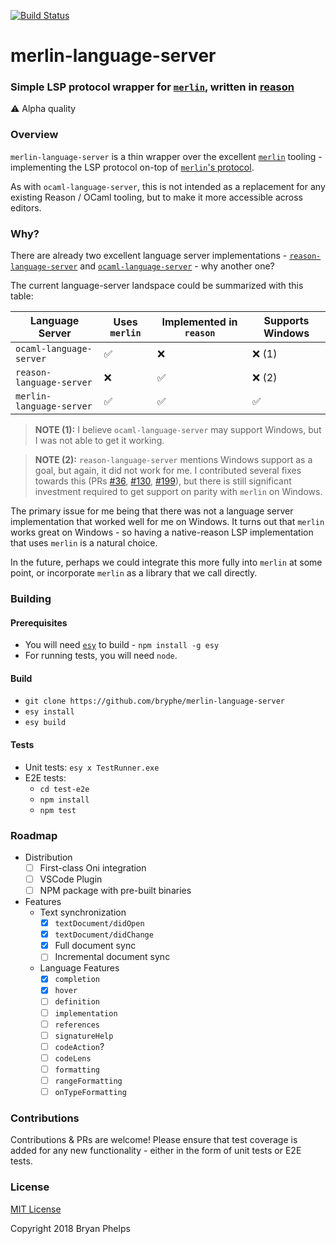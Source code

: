 [![Build Status](https://bryphe.visualstudio.com/merlin-language-server/_apis/build/status/bryphe.merlin-language-server?branchName=master)](https://bryphe.visualstudio.com/merlin-language-server/_build/latest?definitionId=16?branchName=master)

# merlin-language-server
### Simple LSP protocol wrapper for [`merlin`](https://github.com/ocaml/merlin), written in [reason](https://reasonml.github.io/)

:warning: Alpha quality

### Overview

`merlin-language-server` is a thin wrapper over the excellent [`merlin`](https://github.com/ocaml/merlin) tooling - implementing the LSP protocol on-top of [`merlin`'s protocol](https://github.com/ocaml/merlin/blob/master/doc/dev/PROTOCOL.md). 

As with `ocaml-language-server`, this is not intended as a replacement for any existing Reason / OCaml tooling, but to make it more accessible across editors.

### Why?

There are already two excellent language server implementations - [`reason-language-server`](https://github.com/jaredly/reason-language-server) and [`ocaml-language-server`](https://github.com/freebroccolo/ocaml-language-server) - why another one?

The current language-server landspace could be summarized with this table:

| __Language Server__ | Uses `merlin` | Implemented in `reason` | Supports Windows |
| --- | --- | --- | --- |
| `ocaml-language-server` | :white_check_mark: | :x: | :x: (1) |
| `reason-language-server` | :x: | :white_check_mark: | :x: (2) |
| `merlin-language-server` | :white_check_mark: | :white_check_mark: | :white_check_mark: |

> __NOTE (1):__ I believe `ocaml-language-server` may support Windows, but I was not able to get it working.

> __NOTE (2):__ `reason-language-server` mentions Windows support as a goal, but again, it did not work for me. I contributed several fixes towards this (PRs [#36](https://github.com/jaredly/reason-language-server/pull/36), [#130](https://github.com/jaredly/reason-language-server/pull/130), [#199](https://github.com/jaredly/reason-language-server/pull/199)), but there is still significant investment required to get support on parity with `merlin` on Windows.

The primary issue for me being that there was not a language server implementation that worked well for me on Windows. It turns out that `merlin` works great on Windows - so having a native-reason LSP implementation that uses `merlin` is a natural choice. 

In the future, perhaps we could integrate this more fully into `merlin` at some point, or incorporate `merlin` as a library that we call directly.

### Building

#### Prerequisites

- You will need [`esy`](https://esy.sh) to build - `npm install -g esy`
- For running tests, you will need `node`.

#### Build

- `git clone https://github.com/bryphe/merlin-language-server`
- `esy install`
- `esy build`

#### Tests
- Unit tests: `esy x TestRunner.exe`
- E2E tests: 
    - `cd test-e2e`
    - `npm install`
    - `npm test`

### Roadmap

- Distribution
    - [ ] First-class Oni integration
    - [ ] VSCode Plugin
    - [ ] NPM package with pre-built binaries
- Features
    - Text synchronization
        - [x] `textDocument/didOpen`
        - [x] `textDocument/didChange`
        - [x] Full document sync
        - [ ] Incremental document sync
    - Language Features
        - [x] `completion`
        - [x] `hover`
        - [ ] `definition`
        - [ ] `implementation`
        - [ ] `references`
        - [ ] `signatureHelp`
        - [ ] `codeAction`?
        - [ ] `codeLens`
        - [ ] `formatting`
        - [ ] `rangeFormatting`
        - [ ] `onTypeFormatting`

### Contributions

Contributions & PRs are welcome! Please ensure that test coverage is added for any new functionality - either in the form of unit tests or E2E tests.

### License

[MIT License](LICENSE)

Copyright 2018 Bryan Phelps
